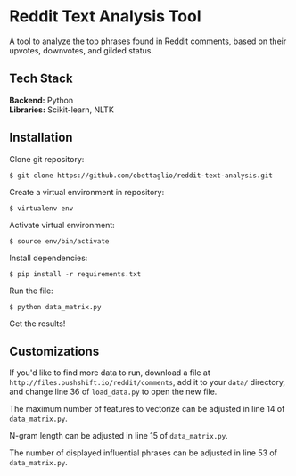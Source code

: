 # Reddit Text Analysis Tool

A tool to analyze the top phrases found in Reddit comments, based on their upvotes, downvotes, and gilded status.

## Tech Stack

__Backend:__ Python<br>
__Libraries:__ Scikit-learn, NLTK<br>

## Installation

Clone git repository:

```
$ git clone https://github.com/obettaglio/reddit-text-analysis.git
```

Create a virtual environment in repository:

```
$ virtualenv env
```

Activate virtual environment:

```
$ source env/bin/activate
```

Install dependencies:

```
$ pip install -r requirements.txt
```

Run the file:

```
$ python data_matrix.py
```

Get the results!


## Customizations

If you'd like to find more data to run, download a file at `http://files.pushshift.io/reddit/comments`, add it to your `data/` directory, and change line 36 of `load_data.py` to open the new file.<br>

The maximum number of features to vectorize can be adjusted in line 14 of `data_matrix.py`.<br>

N-gram length can be adjusted in line 15 of `data_matrix.py`.<br>

The number of displayed influential phrases can be adjusted in line 53 of `data_matrix.py`.
